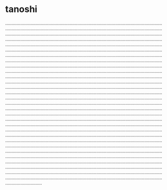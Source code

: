 # tanoshi

.....................................................................................................................................................................................................................................................................................................................................................................................................................................................................................................................................................................................................................................................................................................................................................................................................................................................................................................................................................................................................................................................................................................................................................................................................................................................................................................................................................................................................................................................................................................................................................................................................................................................................................................................................................................................................................................................................................................................................................................................................................................................................................................................................................................................................................................................................................................................................................................................................................................................................................................................................................................................................................................................................................................................................................................................................................................................................................................................................................................................................................................................................................................................................................................................................................................................................................................................................................................................................................................................................................................................................................................................................................................................................................................................................................................................................................................................................................................